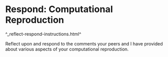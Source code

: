 Respond: Computational Reproduction
===================================

^_reflect-respond-instructions.html^

Reflect upon and respond to the comments your peers and I have provided about
various aspects of your computational reproduction.
